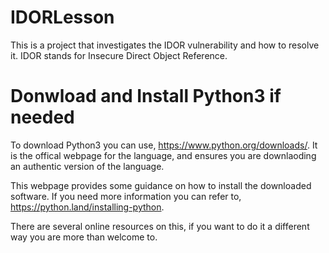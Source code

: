 # IDORLesson
This is a project that investigates the IDOR vulnerability and how to resolve it. IDOR stands for Insecure Direct Object Reference.
# Donwload and Install Python3 if needed
To download Python3 you can use, https://www.python.org/downloads/. It is the offical webpage for the language, and ensures you are downlaoding an authentic version of the language.

This webpage provides some guidance on how to install the downloaded software. If you need more information you can refer to, https://python.land/installing-python.

There are several online resources on this, if you want to do it a different way you are more than welcome to.


